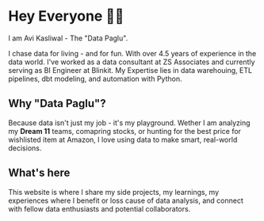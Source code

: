 # Hey Everyone 👋🏻

I am Avi Kasliwal - The "Data Paglu". 

I chase data for living - and for fun. With over 4.5 years of experience in the data world. I've worked as a data consultant at ZS Associates and currently serving as BI Engineer at Blinkit. My Expertise lies in data warehouing, ETL pipelines, dbt modeling, and automation with Python.

## Why "Data Paglu"?

Because data isn't just my job - it's my playground. Wether I am analyzing my __Dream 11__ teams, comapring stocks, or hunting for the best price for wishlisted item at Amazon, I love using data to make smart, real-world decisions.

## What's here

This website is where I share my side projects, my learnings, my experiences where I benefit or loss cause of data analysis, and connect with fellow data enthusiasts and potential collaborators.
